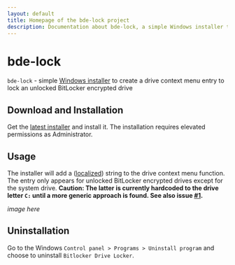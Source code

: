 ```yaml
---
layout: default
title: Homepage of the bde-lock project
description: Documentation about bde-lock, a simple Windows installer to create a drive context menu entry to lock and unlocked BitLocker encrypted drive, and the registry keys it creates and the files it installs
---
```


# bde-lock

`bde-lock` - simple [Windows installer](https://github.com/dleidert/bde-lock/releases/latest) to create a drive context menu entry to lock an unlocked BitLocker encrypted drive

## Download and Installation

Get the [latest installer](https://github.com/dleidert/bde-lock/releases/latest) and install it. The installation requires elevated permissions as Administrator.

## Usage

The installer will add a ([localized](./translation)) string to the drive context menu function. The entry only appears for unlocked BitLocker encrypted drives except for the system drive. **Caution: The latter is currently hardcoded to the drive letter `C:` until a more generic approach is found. See also issue [#1](https://github.com/dleidert/bde-lock/issues/1).**

*image here*

## Uninstallation

Go to the Windows `Control panel > Programs > Uninstall program` and choose to uninstall `Bitlocker Drive Locker`.
